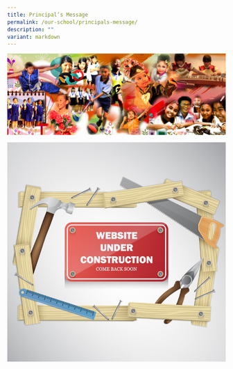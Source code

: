 ```yaml
---
title: Principal’s Message
permalink: /our-school/principals-message/
description: ""
variant: markdown
---
```

![](/images/Info%20Pic/School%20all%20around.png)




![](/images/_Pngtree_vector_illustration_background_of_website_3540949.jpg)